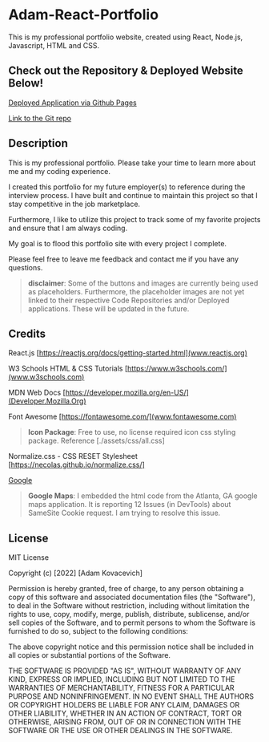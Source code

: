# Adam-React-Portfolio
This is my professional portfolio website, created using React, Node.js, Javascript, HTML and CSS. 
## Check out the Repository & Deployed Website Below!
[Deployed Application via Github Pages](https://kovaceva11.github.io/Adam-React-Portfolio/#Resume)

[Link to the Git repo](https://github.com/Kovaceva11/Adam-React-Portfolio)
## Description
This is my professional portfolio. Please take your time to learn more about me and my coding experience.

 I created this portfolio for my future employer(s) to reference during the interview process. I have built and continue to maintain this project so that I stay competitive in the job marketplace. 
 
 Furthermore, I like to utilize this project to track some of my favorite projects and ensure that I am always coding. 
 
 My goal is to flood this portfolio site with every project I complete.


Please feel free to leave me feedback and contact me if you have any questions. 
> **disclaimer**: Some of the buttons and images are currently being used as placeholders. Furthermore, the placeholder images are not yet linked to their respective Code Repositories and/or Deployed applications. These will be updated in the future. 


## Credits

React.js [https://reactjs.org/docs/getting-started.html](www.reactjs.org)

W3 Schools HTML & CSS Tutorials [https://www.w3schools.com/](www.w3schools.com)

MDN Web Docs [https://developer.mozilla.org/en-US/](Developer.Mozilla.Org)

Font Awesome [https://fontawesome.com/](www.fontawesome.com)
> **Icon Package**: Free to use, no license required icon css styling package. Reference [./assets/css/all.css]

Normalize.css - CSS RESET Stylesheet [https://necolas.github.io/normalize.css/]

[Google](https:www.maps.google.com)
> **Google Maps**: I embedded the html code from the Atlanta, GA google maps application. It is reporting 12 Issues (in DevTools) about SameSite Cookie request. I am trying to resolve this issue.

## License

MIT License

Copyright (c) [2022] [Adam Kovacevich]

Permission is hereby granted, free of charge, to any person obtaining a copy
of this software and associated documentation files (the "Software"), to deal
in the Software without restriction, including without limitation the rights
to use, copy, modify, merge, publish, distribute, sublicense, and/or sell
copies of the Software, and to permit persons to whom the Software is
furnished to do so, subject to the following conditions:

The above copyright notice and this permission notice shall be included in all
copies or substantial portions of the Software.

THE SOFTWARE IS PROVIDED "AS IS", WITHOUT WARRANTY OF ANY KIND, EXPRESS OR
IMPLIED, INCLUDING BUT NOT LIMITED TO THE WARRANTIES OF MERCHANTABILITY,
FITNESS FOR A PARTICULAR PURPOSE AND NONINFRINGEMENT. IN NO EVENT SHALL THE
AUTHORS OR COPYRIGHT HOLDERS BE LIABLE FOR ANY CLAIM, DAMAGES OR OTHER
LIABILITY, WHETHER IN AN ACTION OF CONTRACT, TORT OR OTHERWISE, ARISING FROM,
OUT OF OR IN CONNECTION WITH THE SOFTWARE OR THE USE OR OTHER DEALINGS IN THE
SOFTWARE.


